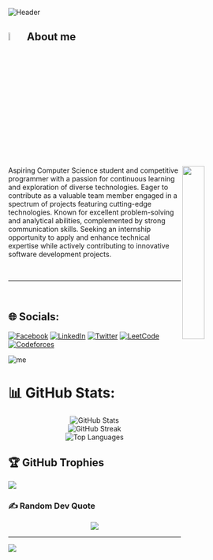 ![Header](banner.png)

## <img src = "https://i.pinimg.com/originals/3f/7e/4e/3f7e4eff7c96e9fe4b8b4b1ff3f7bdb5.gif" width = 6.5%> About me

<img align="right" src="https://github.com/7oSkaaa/7oSkaaa/blob/main/Images/Right_Side.gif?raw=true" width=30%>
<p>
Aspiring Computer Science student and competitive programmer with a passion for continuous learning and exploration of diverse technologies. Eager to contribute as a valuable team member engaged in a spectrum of projects featuring cutting-edge technologies. Known for excellent problem-solving and analytical abilities, complemented by strong communication skills. Seeking an internship opportunity to apply and enhance technical expertise while actively contributing to innovative software development projects.
<br>
</p>
<br>
<!-- ## <img src = "https://i.pinimg.com/originals/3f/7e/4e/3f7e4eff7c96e9fe4b8b4b1ff3f7bdb5.gif" width = 6.5%> Top Repositories
<a teget="_black" href=""></a>
 -->
<hr>
<br>


## 🌐 Socials:
[![Facebook](https://img.shields.io/badge/Facebook-%231877F2.svg?logo=Facebook&logoColor=white)](https://www.facebook.com/ziad.salah.7106/)
 [![LinkedIn](https://img.shields.io/badge/LinkedIn-%230077B5.svg?logo=linkedin&logoColor=white)](https://www.linkedin.com/in/ziadsalah2003/) [![Twitter](https://img.shields.io/badge/Twitter-%231DA1F2.svg?logo=Twitter&logoColor=white)](https://twitter.com/ziadsalah2)
[![LeetCode](https://img.shields.io/badge/LeetCode-000000?logo=leetcode&logoColor=#FFBF66&style=flat-square)](https://leetcode.com/ziadsalah2003/)
[![Codeforces](https://img.shields.io/badge/Codeforces-000000?logo=codeforces&logoColor=#1F8ACB&style=flat-square)](https://codeforces.com/profile/ziadsalah2003)

![me](https://wakatime.com/share/@508275a6-d589-434a-bd31-ca2aefcb9e81/21500bcb-4695-44c3-840e-3b116e55e5af.svg)


# 📊 GitHub Stats:
<div align="center">
  <img src="https://github-readme-stats.vercel.app/api?username=ZiadSalah2003&theme=onedark&hide_border=false&include_all_commits=true&count_private=true" alt="GitHub Stats">
</div>

<div align="center">
  <img src="https://github-readme-streak-stats.herokuapp.com/?user=ZiadSalah2003&theme=onedark&hide_border=false" alt="GitHub Streak">
</div>

<div align="center">
  <img src="https://github-readme-stats.vercel.app/api/top-langs/?username=ZiadSalah2003&theme=onedark&hide_border=false&include_all_commits=true&count_private=true&layout=compact" alt="Top Languages">
</div>

## 🏆 GitHub Trophies
![](https://github-profile-trophy.vercel.app/?username=ZiadSalah2003&theme=onedark&no-frame=true&no-bg=true&margin-w=4)

### ✍️ Random Dev Quote
<div align="center">
  <img src="https://quotes-github-readme.vercel.app/api?type=horizontal&theme=dark">
</div>

---
[![](https://visitcount.itsvg.in/api?id=ZiadSalah2003&icon=0&color=1)](https://visitcount.itsvg.in)

<!-- Proudly created with GPRM ( https://gprm.itsvg.in ) -->
